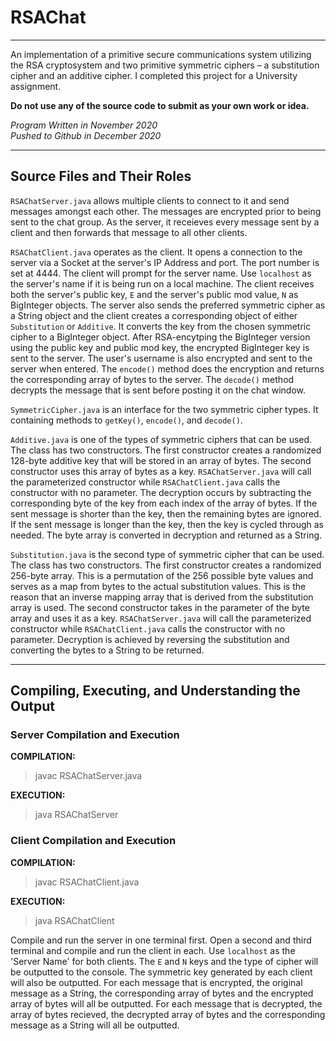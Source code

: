 # RSAChat
***
An implementation of a primitive secure communications system utilizing the RSA cryptosystem and two primitive symmetric ciphers – a substitution cipher and an additive cipher. I completed this project for a University assignment.  

**Do not use any of the source code to submit as your own work or idea.** 

*Program Written in November 2020*  
*Pushed to Github in December 2020*

***

## Source Files and Their Roles

`RSAChatServer.java` allows multiple clients to connect to it and  send messages amongst each other. The messages are encrypted prior to being sent to the chat group. As the server, it receieves every message sent by a client and then forwards that message to all other clients.

`RSAChatClient.java` operates as the client. It opens a connection to the server via a Socket at the server's IP Address and port. The port number is set at 4444. The client will prompt for the server name. Use `localhost` as the server's name if it is being run on a local machine. The client receives both the server's public key, `E` and the server's public mod value, `N` as BigInteger objects. The server also sends the preferred symmetric cipher as a String object and the client creates a corresponding object of either
`Substitution` or `Additive`. It converts the key from the chosen symmetric cipher to a BigInteger object. After RSA-encytping the BigInteger version using the public key and public mod key, the encrypted BigInteger key is sent to the server. The user's username is also encrypted and sent to the server when entered. The `encode()` method does the encryption and returns the corresponding array of bytes to the server. The `decode()` method decrypts the message that is sent before posting it on the chat window.  

`SymmetricCipher.java` is an interface for the two symmetric cipher types. It containing methods to `getKey()`, `encode()`, and `decode()`. 

`Additive.java` is one of the types of symmetric ciphers that can be used. The class has two constructors. The first constructor creates a randomized 128-byte additive key that will be stored in an array of bytes. The second constructor uses this array of bytes as a key. `RSAChatServer.java` will call the parameterized constructor while `RSAChatClient.java` calls the constructor with no parameter. The decryption occurs by subtracting the corresponding byte of the key from each index of the array of bytes. If the sent message is shorter than the key, then the remaining bytes are ignored. If the sent message is longer than the key, then the key is cycled through as needed. The byte array is converted in decryption and returned as a String. 

`Substitution.java` is the second type of symmetric cipher that can be used. The class has two constructors. The first constructor creates a randomized 256-byte array. This is a permutation of the 256 possible byte values and serves as a map from bytes to the actual substitution values. This is the reason that an inverse mapping array that is derived from the substitution array is used. The second constructor takes in the parameter of the byte array and uses it as a key. `RSAChatServer.java` will call the parameterized constructor while `RSAChatClient.java` calls the constructor with no parameter. Decryption is achieved by reversing the substitution and converting the bytes to a String to be returned.

***

## Compiling, Executing, and Understanding the Output

### Server Compilation and Execution  
**COMPILATION:**
> javac RSAChatServer.java

**EXECUTION:**
> java RSAChatServer


### Client Compilation and Execution  
**COMPILATION:**
> javac RSAChatClient.java

**EXECUTION:**
> java RSAChatClient

Compile and run the server in one terminal first. Open a second and third terminal and compile and run the client in each. Use `localhost` as the 'Server Name' for both clients. The `E` and `N` keys and the type of cipher will be outputted to the console. The symmetric key generated by each client will also be outputted. For each message that is encrypted, the original message as a String, the corresponding array of bytes and the encrypted array of bytes will all be outputted. For each message that is decrypted, the array of bytes recieved, the decrypted array of bytes and the corresponding message as a String will all be outputted. 

